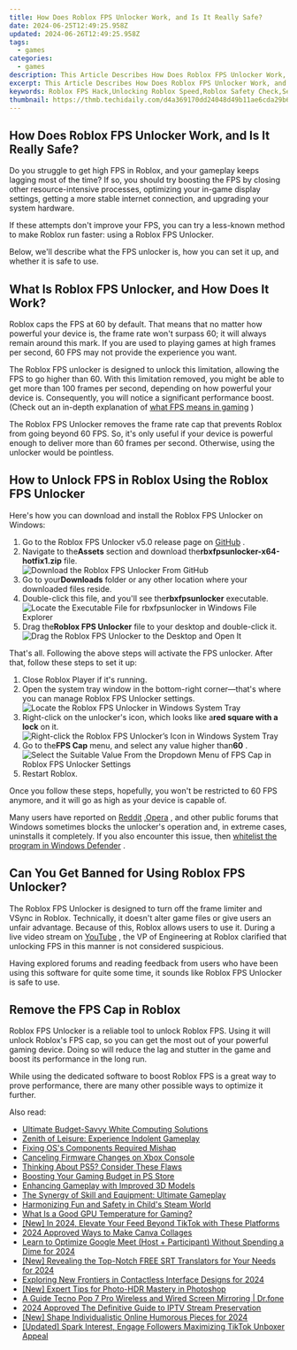 ```yaml
---
title: How Does Roblox FPS Unlocker Work, and Is It Really Safe?
date: 2024-06-25T12:49:25.958Z
updated: 2024-06-26T12:49:25.958Z
tags:
  - games
categories:
  - games
description: This Article Describes How Does Roblox FPS Unlocker Work, and Is It Really Safe?
excerpt: This Article Describes How Does Roblox FPS Unlocker Work, and Is It Really Safe?
keywords: Roblox FPS Hack,Unlocking Roblox Speed,Roblox Safety Check,Secure Roblox Gaming,Roblox Performance Boost,Is Roblox Cheating Safe?,Roblox Accelerator Use
thumbnail: https://thmb.techidaily.com/d4a369170dd24048d49b11ae6cda29b689bc2d38aadd635d4ed1887b04b3b67e.jpg
---
```


## How Does Roblox FPS Unlocker Work, and Is It Really Safe?

 Do you struggle to get high FPS in Roblox, and your gameplay keeps lagging most of the time? If so, you should try boosting the FPS by closing other resource-intensive processes, optimizing your in-game display settings, getting a more stable internet connection, and upgrading your system hardware.

 If these attempts don't improve your FPS, you can try a less-known method to make Roblox run faster: using a Roblox FPS Unlocker.

 Below, we'll describe what the FPS unlocker is, how you can set it up, and whether it is safe to use.

## What Is Roblox FPS Unlocker, and How Does It Work?

 Roblox caps the FPS at 60 by default. That means that no matter how powerful your device is, the frame rate won't surpass 60; it will always remain around this mark. If you are used to playing games at high frames per second, 60 FPS may not provide the experience you want.

 The Roblox FPS unlocker is designed to unlock this limitation, allowing the FPS to go higher than 60\. With this limitation removed, you might be able to get more than 100 frames per second, depending on how powerful your device is. Consequently, you will notice a significant performance boost. (Check out an in-depth explanation of [what FPS means in gaming](https://www.makeuseof.com/video-games-fps-meaning/) )

 The Roblox FPS Unlocker removes the frame rate cap that prevents Roblox from going beyond 60 FPS. So, it's only useful if your device is powerful enough to deliver more than 60 frames per second. Otherwise, using the unlocker would be pointless.

## How to Unlock FPS in Roblox Using the Roblox FPS Unlocker

 Here's how you can download and install the Roblox FPS Unlocker on Windows:

1. Go to the Roblox FPS Unlocker v5.0 release page on [GitHub](https://github.com/axstin/rbxfpsunlocker/releases) .
2. Navigate to the**Assets** section and download the**rbxfpsunlocker-x64-hotfix1.zip** file.  
![Download the Roblox FPS Unlocker From GitHub](https://static1.makeuseofimages.com/wordpress/wp-content/uploads/2023/07/1-download-the-roblox-fps-unlocker-from-github.jpg)
3. Go to your**Downloads** folder or any other location where your downloaded files reside.
4. Double-click this file, and you'll see the**rbxfpsunlocker** executable.  
![Locate the Executable File for rbxfpsunlocker in Windows File Explorer](https://static1.makeuseofimages.com/wordpress/wp-content/uploads/2023/07/2-locate-the-executable-file-for-rbxfpsunlocker-in-windows-file-explorer.jpg)
5. Drag the**Roblox FPS Unlocker** file to your desktop and double-click it.  
![Drag the Roblox FPS Unlocker to the Desktop and Open It](https://static1.makeuseofimages.com/wordpress/wp-content/uploads/2023/07/3-drag-the-roblox-fps-unlocker-to-the-desktop-and-open-it.jpg)

 That's all. Following the above steps will activate the FPS unlocker. After that, follow these steps to set it up:

1. Close Roblox Player if it's running.
2. Open the system tray window in the bottom-right corner—that's where you can manage Roblox FPS Unlocker settings.  
![Locate the Roblox FPS Unlocker in Windows System Tray](https://static1.makeuseofimages.com/wordpress/wp-content/uploads/2023/07/4-locate-the-roblox-fps-unlocker-in-windows-system-tray.jpg)
3. Right-click on the unlocker's icon, which looks like a**red square with a lock** on it.  
![Right-click the Roblox FPS Unlocker’s Icon in Windows System Tray](https://static1.makeuseofimages.com/wordpress/wp-content/uploads/2023/07/5-right-click-the-unlocker-s-icon-in-windows-system-tray.jpg)
4. Go to the**FPS Cap** menu, and select any value higher than**60** .  
![Select the Suitable Value From the Dropdown Menu of FPS Cap in Roblox FPS Unlocker Settings](https://static1.makeuseofimages.com/wordpress/wp-content/uploads/2023/07/6-select-the-suitable-value-from-the-dropdown-menu-of-fps-cap-in-roblox-fps-unlocker-settings.jpg)
5. Restart Roblox.

 Once you follow these steps, hopefully, you won't be restricted to 60 FPS anymore, and it will go as high as your device is capable of.

 Many users have reported on [Reddit](https://www.reddit.com/r/roblox/comments/otk7kg/i%5Fthink%5Fthe%5Fnew%5Froblox%5Ffps%5Funlocker%5Fhas%5Fmalware/) ,[Opera](https://forums.opera.com/topic/61909/roblox-fps-unlocker-blocked-for-virus) , and other public forums that Windows sometimes blocks the unlocker's operation and, in extreme cases, uninstalls it completely. If you also encounter this issue, then [whitelist the program in Windows Defender](https://www.makeuseof.com/how-to-whitelist-files-windows-defender/) .

## Can You Get Banned for Using Roblox FPS Unlocker?

 The Roblox FPS Unlocker is designed to turn off the frame limiter and VSync in Roblox. Technically, it doesn't alter game files or give users an unfair advantage. Because of this, Roblox allows users to use it. During a live video stream on [YouTube](https://www.youtube.com/watch?v=5gNzFsJlFbo) , the VP of Engineering at Roblox clarified that unlocking FPS in this manner is not considered suspicious.

 Having explored forums and reading feedback from users who have been using this software for quite some time, it sounds like Roblox FPS Unlocker is safe to use.

## Remove the FPS Cap in Roblox

 Roblox FPS Unlocker is a reliable tool to unlock Roblox FPS. Using it will unlock Roblox's FPS cap, so you can get the most out of your powerful gaming device. Doing so will reduce the lag and stutter in the game and boost its performance in the long run.

 While using the dedicated software to boost Roblox FPS is a great way to prove performance, there are many other possible ways to optimize it further.


<ins class="adsbygoogle"
     style="display:block"
     data-ad-format="autorelaxed"
     data-ad-client="ca-pub-7571918770474297"
     data-ad-slot="1223367746"></ins>



<ins class="adsbygoogle"
     style="display:block"
     data-ad-client="ca-pub-7571918770474297"
     data-ad-slot="8358498916"
     data-ad-format="auto"
     data-full-width-responsive="true"></ins>

<span class="atpl-alsoreadstyle">Also read:</span>
<div><ul>
<li><a href="https://games-able.techidaily.com/ultimate-budget-savvy-white-computing-solutions/"><u>Ultimate Budget-Savvy White Computing Solutions</u></a></li>
<li><a href="https://games-able.techidaily.com/zenith-of-leisure-experience-indolent-gameplay/"><u>Zenith of Leisure: Experience Indolent Gameplay</u></a></li>
<li><a href="https://games-able.techidaily.com/fixing-oss-components-required-mishap/"><u>Fixing OS's Components Required Mishap</u></a></li>
<li><a href="https://games-able.techidaily.com/canceling-firmware-changes-on-xbox-console/"><u>Canceling Firmware Changes on Xbox Console</u></a></li>
<li><a href="https://games-able.techidaily.com/thinking-about-ps5-consider-these-flaws/"><u>Thinking About PS5? Consider These Flaws</u></a></li>
<li><a href="https://games-able.techidaily.com/boosting-your-gaming-budget-in-ps-store/"><u>Boosting Your Gaming Budget in PS Store</u></a></li>
<li><a href="https://games-able.techidaily.com/enhancing-gameplay-with-improved-3d-models/"><u>Enhancing Gameplay with Improved 3D Models</u></a></li>
<li><a href="https://games-able.techidaily.com/the-synergy-of-skill-and-equipment-ultimate-gameplay/"><u>The Synergy of Skill and Equipment: Ultimate Gameplay</u></a></li>
<li><a href="https://games-able.techidaily.com/harmonizing-fun-and-safety-in-childs-steam-world/"><u>Harmonizing Fun and Safety in Child's Steam World</u></a></li>
<li><a href="https://games-able.techidaily.com/what-is-a-good-gpu-temperature-for-gaming/"><u>What Is a Good GPU Temperature for Gaming?</u></a></li>
<li><a href="https://tiktok-clips.techidaily.com/new-in-2024-elevate-your-feed-beyond-tiktok-with-these-platforms/"><u>[New] In 2024, Elevate Your Feed Beyond TikTok with These Platforms</u></a></li>
<li><a href="https://ai-editing-video.techidaily.com/2024-approved-ways-to-make-canva-collages/"><u>2024 Approved Ways to Make Canva Collages</u></a></li>
<li><a href="https://screen-capture.techidaily.com/learn-to-optimize-google-meet-host-plus-participant-without-spending-a-dime-for-2024/"><u>Learn to Optimize Google Meet (Host + Participant) Without Spending a Dime for 2024</u></a></li>
<li><a href="https://vp-tips.techidaily.com/new-revealing-the-top-notch-free-srt-translators-for-your-needs-for-2024/"><u>[New] Revealing the Top-Notch FREE SRT Translators for Your Needs for 2024</u></a></li>
<li><a href="https://some-knowledge.techidaily.com/exploring-new-frontiers-in-contactless-interface-designs-for-2024/"><u>Exploring New Frontiers in Contactless Interface Designs for 2024</u></a></li>
<li><a href="https://some-techniques.techidaily.com/new-expert-tips-for-photo-hdr-mastery-in-photoshop/"><u>[New] Expert Tips for Photo-HDR Mastery in Photoshop</u></a></li>
<li><a href="https://screen-mirror.techidaily.com/a-guide-tecno-pop-7-pro-wireless-and-wired-screen-mirroring-drfone-by-drfone-android/"><u>A Guide Tecno Pop 7 Pro Wireless and Wired Screen Mirroring | Dr.fone</u></a></li>
<li><a href="https://screen-video-capture.techidaily.com/2024-approved-the-definitive-guide-to-iptv-stream-preservation/"><u>2024 Approved  The Definitive Guide to IPTV Stream Preservation</u></a></li>
<li><a href="https://vp-tips.techidaily.com/new-shape-individualistic-online-humorous-pieces-for-2024/"><u>[New] Shape Individualistic Online Humorous Pieces for 2024</u></a></li>
<li><a href="https://extra-guidance.techidaily.com/updated-spark-interest-engage-followers-maximizing-tiktok-unboxer-appeal/"><u>[Updated] Spark Interest, Engage Followers  Maximizing TikTok Unboxer Appeal</u></a></li>
</ul></div>
